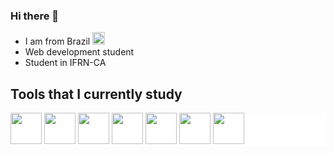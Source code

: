 ### Hi there 👋

<link rel="stylesheet" type='text/css' href="https://cdn.jsdelivr.net/gh/devicons/devicon@latest/devicon.min.css" />
          
<!--
**oYeiou/oYeiou** is a ✨ _special_ ✨ repository because its `README.md` (this file) appears on your GitHub profile.

Here are some ideas to get you started:
-->
<style> div {background-color:white;} </style>
- I am from Brazil <img style="width:20px;" src="https://github.com/user-attachments/assets/3c6802f5-9bca-4ea0-94f2-f97365ce4395"> 
- Web development student 
- Student in IFRN-CA

## Tools that I currently study

<div> 
  <a href="https://python.org"><img style="width:50px" src="https://cdn.jsdelivr.net/gh/devicons/devicon@latest/icons/python/python-original-wordmark.svg"/></a>
  <a href=https://flask.palletsprojects.com/en/stable/><img style="width:50px" src="https://encrypted-tbn0.gstatic.com/images?q=tbn:ANd9GcTmodB0KyI7LsMskShiJJO_k_K9x16Ix-BUdA&s"></a>             
  <a href="https://developer.mozilla.org/pt-BR/docs/Web/HTML"><img style="width:50px" src="https://cdn.jsdelivr.net/gh/devicons/devicon@latest/icons/html5/html5-original.svg"></a>
  <a href="https://developer.mozilla.org/pt-BR/docs/Web/JavaScript"><img style="width:50px" src="https://cdn.jsdelivr.net/gh/devicons/devicon@latest/icons/javascript/javascript-original.svg"></a>
  <a href="https://developer.mozilla.org/pt-BR/docs/Web/CSS"><img style="width:50px" src="https://cdn.jsdelivr.net/gh/devicons/devicon@latest/icons/css3/css3-original.svg"></a> 
  <a href="https://mysql.com"><img style="width:50px" src="https://www.freepnglogos.com/uploads/logo-mysql-png/logo-mysql-development-mysql-logo-code-icon-9.png"/></a>
  <a href="https://www.sqlite.org"><img style="width:50px" src="https://officeforest.org/wp/wp-content/uploads/2019/05/256px-Sqlite-square-icon.svg_-200x200.png"/></a>  
</div>

